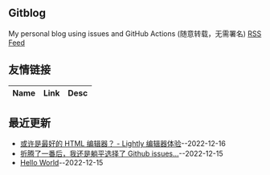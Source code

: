 ## Gitblog
My personal blog using issues and GitHub Actions (随意转载，无需署名)
[RSS Feed](https://raw.githubusercontent.com/miner233/blog/master/feed.xml)
## 友情链接
| Name | Link | Desc | 
 | ---- | ---- | ---- |
## 最近更新
- [或许是最好的 HTML 编辑器？ - Lightly 编辑器体验](https://github.com/miner233/blog/issues/3)--2022-12-16
- [折腾了一番后，我还是躺平选择了 Github issues...](https://github.com/miner233/blog/issues/2)--2022-12-15
- [Hello World](https://github.com/miner233/blog/issues/1)--2022-12-15
